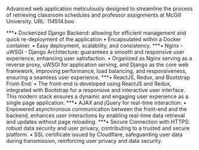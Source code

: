 Advanced web application meticulously designed to streamline the process of retrieving classroom schedules and
professor assignments at McGill University. URL: 114514.boo

***• Dockerized Django Backend: allowing for efficient management and quick re-deployment of the application
• Encapsulated within a Docker container.
• Easy deployment, scalability, and consistency.
***• Nginx - uWSGI - Django Architecture: guarantees a smooth and responsive user experience, enhancing user
satisfaction.
• Organized as Nginx serving as a reverse proxy, uWSGI for application serving, and Django as the core web
framework, improving performance, load balancing, and responsiveness, ensuring a seamless user experience.
***• ReactJS, Redux, and Bootstrap Front-End:
• The front-end is developed using ReactJS and Redux, integrated with Bootstrap for a responsive and interactive
user interface. This modern stack ensures a dynamic and engaging user experience as a single page
application.
***• AJAX and jQuery for real-time interaction:
• Enpowered asynchronous communication between the front-end and the backend, enhances user interactions
by enabling real-time data retrieval and updates without page reloading.
***• Secure Connection with HTTPS: robust data security and user privacy, contributing to a trusted and secure platform.
• SSL certificate issued by Cloudflare, safeguarding user data during transmission, reinforcing user privacy and
data security.
